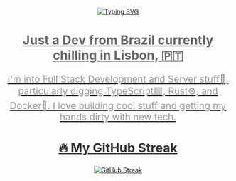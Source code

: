<div align="center"> 
  <div id="bio" style="margin: 20px 0;">
    <a href="https://git.io/typing-svg">
    <img src="https://readme-typing-svg.demolab.com?font=Monospace&weight=1200&size=32&pause=1000&color=F7782E&background=FFFFFF00&center=true&repeat=false&random=false&width=435&lines=aScriptingOreo" alt="Typing SVG" />
    <h2 style="font-size: 2em; color: #666;">Just a Dev from Brazil currently chilling in Lisbon, 🇵🇹 </h2>
    <p style="font-size: 1.5em; color: #999;">I'm into Full Stack Development and Server stuff👀, particularly digging TypeScript🟦, Rust⚙️, and Docker🐳. I love building cool stuff and getting my hands dirty with new tech.</p>
  </div>
  

  <div id="streak" style="margin: 20px 0;">
    <h2 style="font-size: 2em; color: #333;">🔥 My GitHub Streak</h2>
    <a href="https://git.io/streak-stats">
      <img src="https://streak-stats.demolab.com?user=aScriptingOreo&theme=dark&hide_border=true&date_format=%5BY.%5Dn.j&exclude_days=Sun%2CSat&background=10%2C0C0E31%2C700037A1" alt="GitHub Streak" />
    </a>
  </div>

  <!-- <div id="projects" style="margin: 20px 0;">
    <h2 style="font-size: 2em; color: #333;">🔭 Stuff I’m currently working on</h2>
    <ul style="list-style-type: none;">
      
    </ul>
  </div> -->
</div>